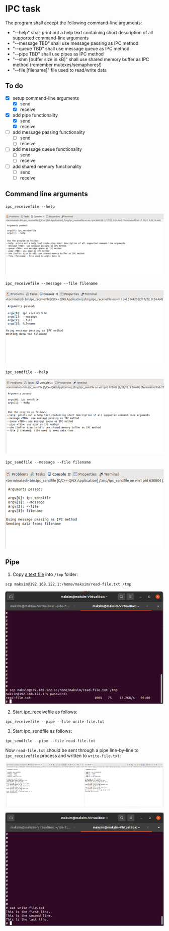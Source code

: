 # IPC task

The program shall accept the following command-line arguments:

- "--help" shall print out a help text containing short description of all supported command-line arguments
- "--message TBD" shall use message passing as IPC method
- "--queue TBD" shall use message queue as IPC method
- "--pipe TBD" shall use pipes as IPC method
- "--shm [buffer size in kB]" shall use shared memory buffer as IPC method (remember mutexes/semaphores!)
- "--file [filename]" file used to read/write data

## To do

- [x] setup command-line arguments
  - [x] send
  - [x] receive
- [x] add pipe functionality
  - [x] send
  - [x] receive
- [ ] add message passing functionality
  - [ ] send
  - [ ] receive
- [ ] add message queue functionality
  - [ ] send 
  - [ ] receive
- [ ] add shared memory functionality
  - [ ] send
  - [ ] receive

## Command line arguments

`ipc_receivefile --help`

![receive-help](images/receive-help.png)

`ipc_receivefile --message --file filename`

![receive-message](images/receive-message.png)

`ipc_sendfile --help`

![send-help](images/send-help.png)

`ipc_sendfile --message --file filename`

![send-message](images/send-message.png)

## Pipe

1. Copy [a text file](read-file.txt) into `/tmp` folder:

```shell
scp maksim@192.168.122.1:/home/maksim/read-file.txt /tmp
```

![copy-file](images/pipe/copy-file.png)

2. Start ipc_receivefile as follows:

```shell
ipc_receivefile --pipe --file write-file.txt
```

3. Start ipc_sendfile as follows:

```shell
ipc_sendfile --pipe --file read-file.txt
```

Now `read-file.txt` should be sent through a pipe line-by-line to `ipc_receivefile` process and written to `write-file.txt`:

![send-receive](images/pipe/send-receive.png)

![write-file](images/pipe/write-file.png)

